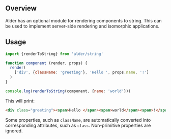 <!-- {% extend('index.html', {title: 'Server Rendering'}) %} } -->

## Overview

Alder has an optional module for rendering components to string. This can be
used to implement server-side rendering and isomorphic applications.

## Usage

```javascript
import {renderToString} from 'alder/string'

function component (render, props) {
  render(
    ['div', {className: 'greeting'}, 'Hello ', props.name, '!']
  )
}

console.log(renderToString(component, {name: 'world'}))
```

This will print:

```html
<div class="greeting"><span>Hello </span><span>world</span><span>!</span></div>
```

Some properties, such as `className`, are automatically converted into
corresponding attributes, such as `class`. Non-primitive properties are ignored.
